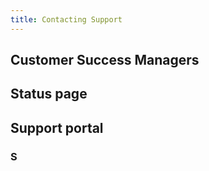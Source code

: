 ```yaml
---
title: Contacting Support
---
```



## Customer Success Managers

## Status page


## Support portal 

### S

